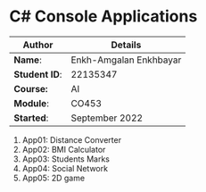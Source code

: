 # C# Console Applications
| Author | Details |
| ---- | ---- |
**Name**: | Enkh-Amgalan Enkhbayar |
**Student ID**: | 22135347 |
**Course:** | AI |
**Module**: | CO453     |
**Started**: | September 2022 |    


1. App01: Distance Converter
2. App02: BMI Calculator
3. App03: Students Marks
4. App04: Social Network
5. App05: 2D game
